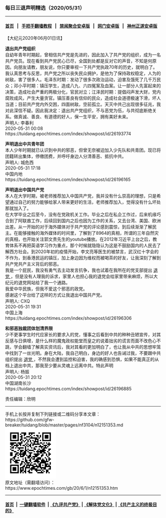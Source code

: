 ### 每日三退声明精选（2020/05/31）
------------------------

#### [首页](https://github.com/gfw-breaker/banned-news1/blob/master/README.md) &nbsp;&nbsp;|&nbsp;&nbsp; [手把手翻墙教程](https://github.com/gfw-breaker/guides/wiki) &nbsp;&nbsp;|&nbsp;&nbsp; [禁闻聚合安卓版](https://github.com/gfw-breaker/bn-android) &nbsp;&nbsp;|&nbsp;&nbsp; [网门安卓版](https://github.com/oGate2/oGate) &nbsp;&nbsp;|&nbsp;&nbsp; [神州正道安卓版](https://github.com/SzzdOgate/update) 



<div class="post_content" id="artbody" itemprop="articleBody">
 <!-- article content begin -->
 <p>
  【大纪元2020年06月01日讯】
 </p>
 <p>
  <strong>
   退出共产党组织
  </strong>
  <br/>
  自幼年青年时期起，曾相信共产党是先进的，因此加入了共产党的组织，成为一名共产党员。现在看到共产党民心已尽，全国到处都是反对它的声音，不知是何原因。向朋友请教，朋友说，你只要审视一下共产党执政70年的历史，就明白了。我认真思考与反思，共产党之所以丧失民众拥护，是他为了保持政权稳定，人为的树敌，害了很多人。毛泽东时期：发动了很多次政治运动，迫害及饿死了几千万民众；邓小平时期：镇压学生，造成八九、六四冤案及血案。让一部分人先富起来的决策，造成社会严重的两极分化，官民对立；江泽民时期：提倡闷声发大财，党内腐败成风，产生大量贪官。镇压善良有信仰的民众，造成社会道德极速下滑，坏人当道；目前共产党内外交困，四面树敌，空前孤立。天灭中共己出现很多征兆，我对此深信不疑。因此我决定：退出共产党组织，不与恶党为伍，与共彻底断绝关系。做真诚、善良、有道德的好人，保一生平安，拥有美好未来。
  <br/>
  声明人: 李春利
  <br/>
  2020-05-31 00:08
  <br/>
  https://tuidang.epochtimes.com/index/showpost/id/26193774
 </p>
 <p>
  <strong>
   声明退出中共青年团
  </strong>
  <br/>
  本人少年时期就已认识到中共的邪恶，但曾无奈被迫加入少先队和共青团。现已将团籍转出集体，停缴团费，并呼吁身边人分清善恶、抵抗中共。
  <br/>
  声明人: 城危西
  <br/>
  2020-05-31 17:18
  <br/>
  中国内地
  <br/>
  https://tuidang.epochtimes.com/index/showpost/id/26196165
 </p>
 <p>
  <strong>
   声明退出中国共产党
  </strong>
  <br/>
  本人在大学时期，被老师推荐加入中国共产党，我并没有什么崇高的理想，只是希望通过自己的努力能够给家人带来更好的生活，老师推荐加入，觉得没有什么坏处那就加入了。
  <br/>
  在大学毕业之后至今，没有在党政机关工作。毕业之后在私企工作过，后来机缘巧合到了阿联酋工作，后续回到国内之后也因为工作的关系，又去台湾、美国、欧洲出差。从一开始的对于海外媒体对于共产党的评论感到震惊，到后续渐渐了解民主。在能够接触的海外媒体的时间里，了解到了8964的真相，所谓的三年自然灾的真相，也开始关注郭文贵先生的youtube播放。在2012年习近平上台之后，教育体系不再把英语学习作为重点，那个时候就隐隐认为这是不鼓励国内的人民去了解西方社会。到2020年初的疫情开始，李文亮等医生的被禁言，武汉红十字会的不作为，到香港民运的镇压，加上身边因为维权而被喝茶的好友，让我深刻了解到共产党共产主义背后的邪恶。
  <br/>
  我是一个屁民，我没有勇气去主动发言抗争，我也试着在我所在的党支部提出
  <a href="https://www.epochtimes.com/gb/tag/%E9%80%80%E5%85%9A.html">
   退党
  </a>
  ，但是没有人理我的诉求，家里人也担心我的退党会给家里带来麻烦，所以大纪元的退党网站给了我一个通路。
  <br/>
  我爱中华民族，但我不爱这个邪恶的政党。
  <br/>
  感谢这个平台给了这样的方式让我退出中国共产党。
  <br/>
  声明人: CXQ
  <br/>
  2020-05-31 19:31
  <br/>
  中国上海
  <br/>
  https://tuidang.epochtimes.com/index/showpost/id/26196306
 </p>
 <p>
  <strong>
   和邪恶独裁团体划清界限
  </strong>
  <br/>
  少不更事学生时代应家长的要求入的党，懂事之后看到中共的种种丑陋宣传，对其反感与日俱增，是什么样的魔鬼政权能堂而皇之的说着拙劣的谎言而面不改色心不跳，学会翻墙了解真实资讯后，我对其看的更加明白了，也让我从中共的思想牢笼中找到了一丝光明。身在大陆，我自己明白，身边的好人也告诫过我，不要跟中共组织提出
  <a href="https://www.epochtimes.com/gb/tag/%E9%80%80%E5%85%9A.html">
   退党
  </a>
  ，不然我会遭到监控和迫害，我的确感到恐惧，如果不能真正的从档上退出中共，那我至少要从灵魂上远离中共。特此声明
  <br/>
  声明人: 杨振
  <br/>
  2020-05-31 20:12
  <br/>
  中国湖南长沙
  <br/>
  https://tuidang.epochtimes.com/index/showpost/id/26196885
 </p>
 <p>
  责任编辑：欣明
 </p>
 <!-- article content end -->
 <div id="below_article_ad">
 </div>
</div>

<hr/>
手机上长按并复制下列链接或二维码分享本文章：<br/>
https://github.com/gfw-breaker/tuidang/blob/master/pages/nf3104/n12151353.md <br/>
<a href='https://github.com/gfw-breaker/tuidang/blob/master/pages/nf3104/n12151353.md'><img src='https://github.com/gfw-breaker/tuidang/blob/master/pages/nf3104/n12151353.md.png'/></a> <br/>
原文地址（需翻墙访问）：https://www.epochtimes.com/gb/20/6/1/n12151353.htm


------------------------
#### [首页](https://github.com/gfw-breaker/banned-news/blob/master/README.md) &nbsp;|&nbsp; [一键翻墙软件](https://github.com/gfw-breaker/nogfw/blob/master/README.md) &nbsp;| [《九评共产党》](https://github.com/gfw-breaker/9ping.md/blob/master/README.md#九评之一评共产党是什么) | [《解体党文化》](https://github.com/gfw-breaker/jtdwh.md/blob/master/README.md) | [《共产主义的终极目的》](https://github.com/gfw-breaker/gczydzjmd.md/blob/master/README.md)


<img src='http://gfw-breaker.win/tuidang/pages/nf3104/n12151353.md' width='0px' height='0px'/>
